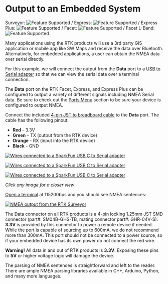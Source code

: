# Output to an Embedded System

Surveyor: ![Feature Supported](https://raw.githubusercontent.com/sparkfun/SparkFun_RTK_Firmware/main/docs/img/GreenDot.png) / Express: ![Feature Supported](https://raw.githubusercontent.com/sparkfun/SparkFun_RTK_Firmware/main/docs/img/GreenDot.png) / Express Plus: ![Feature Supported](https://raw.githubusercontent.com/sparkfun/SparkFun_RTK_Firmware/main/docs/img/GreenDot.png) / Facet: ![Feature Supported](https://raw.githubusercontent.com/sparkfun/SparkFun_RTK_Firmware/main/docs/img/GreenDot.png) / Facet L-Band: ![Feature Supported](https://raw.githubusercontent.com/sparkfun/SparkFun_RTK_Firmware/main/docs/img/GreenDot.png)

Many applications using the RTK products will use a 3rd party GIS application or mobile app like SW Maps and receive the data over Bluetooth. Alternatively, for embedded applications, a user can obtain the NMEA data over serial directly.

For this example, we will connect the output from the **Data** port to a [USB to Serial adapter](https://www.sparkfun.com/products/15096) so that we can view the serial data over a terminal connection.

The **Data** port on the RTK Facet, Express, and Express Plus can be configured to output a variety of different signals including NMEA Serial data. Be sure to check out the [Ports Menu](https://sparkfun.github.io/SparkFun_RTK_Firmware/configure_ports/) section to be sure your device is configured to output NMEA.

Connect the included [4-pin JST to breadboard cable](https://www.sparkfun.com/products/17240) to the **Data** port. The cable has the following pinout:

* **Red** - 3.3V
* **Green** - TX (output from the RTK device)
* **Orange** - RX (input into the RTK device)
* **Black** - GND

[![Wires connected to a SparkFun USB C to Serial adapter](https://cdn.sparkfun.com/r/600-600/assets/learn_tutorials/2/1/8/8/SparkFun_RTK_Facet_-_Data_Port_to_USB.jpg)](https://cdn.sparkfun.com/assets/learn_tutorials/2/1/8/8/SparkFun_RTK_Facet_-_Data_Port_to_USB.jpg)

[![Wires connected to a SparkFun USB C to Serial adapter](https://cdn.sparkfun.com/r/600-600/assets/learn_tutorials/1/8/5/7/SparkFun_RTK_Express_-_Data_Port_USB.jpg)](https://cdn.sparkfun.com/assets/learn_tutorials/1/8/5/7/SparkFun_RTK_Express_-_Data_Port_USB.jpg)

[![Wires connected to a SparkFun USB C to Serial adapter](https://cdn.sparkfun.com/r/600-600/assets/learn_tutorials/1/4/6/3/SparkFun_RTK_Surveyor_-_Data_Port_HiRes.jpg)](https://cdn.sparkfun.com/assets/learn_tutorials/1/4/6/3/SparkFun_RTK_Surveyor_-_Data_Port_HiRes.jpg)

*Click any image for a closer view*

[Open a terminal](https://learn.sparkfun.com/tutorials/terminal-basics) at 115200bps and you should see NMEA sentences:

[![NMEA output from the RTK Surveyor](https://cdn.sparkfun.com/assets/learn_tutorials/1/4/6/3/SparkFun_RTK_Surveyor_-_Data_Output.jpg)](https://cdn.sparkfun.com/assets/learn_tutorials/1/4/6/3/SparkFun_RTK_Surveyor_-_Data_Output.jpg)

The Data connector on all RTK products is a 4-pin locking 1.25mm JST SMD connector (part#: SM04B-GHS-TB, mating connector part#: GHR-04V-S). **3.3V** is provided by this connector to power a remote device if needed. While the port is capable of sourcing up to 600mA, we do not recommend more than 300mA. This port should not be connected to a power source, so if your embedded device has its own power do not connect the red wire.

**Warning!** All data in and out of RTK products is **3.3V**. Exposing these pins to **5V** or higher voltage logic will damage the device.

The parsing of NMEA sentences is straightforward and left to the reader. There are ample NMEA parsing libraries available in C++, Arduino, Python, and many more languages.